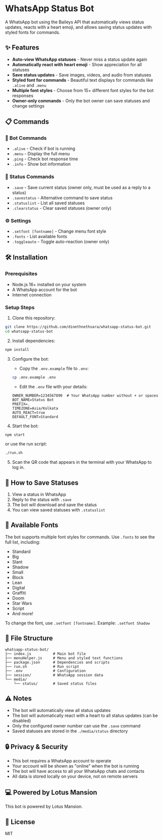 # WhatsApp Status Bot

A WhatsApp bot using the Baileys API that automatically views status updates, reacts with a heart emoji, and allows saving status updates with styled fonts for commands.

## ✨ Features

- **Auto-view WhatsApp statuses** - Never miss a status update again
- **Automatically react with heart emoji** - Show appreciation for all statuses
- **Save status updates** - Save images, videos, and audio from statuses
- **Styled font for commands** - Beautiful text displays for commands like `.alive` and `.menu`
- **Multiple font styles** - Choose from 15+ different font styles for the bot responses
- **Owner-only commands** - Only the bot owner can save statuses and change settings

## 📋 Commands

### 🤖 Bot Commands
- `.alive` - Check if bot is running
- `.menu` - Display the full menu
- `.ping` - Check bot response time
- `.info` - Show bot information

### 📱 Status Commands
- `.save` - Save current status (owner only, must be used as a reply to a status)
- `.savestatus` - Alternative command to save status
- `.statuslist` - List all saved statuses
- `.clearstatus` - Clear saved statuses (owner only)

### ⚙️ Settings
- `.setfont [fontname]` - Change menu font style
- `.fonts` - List available fonts
- `.toggleauto` - Toggle auto-reaction (owner only)

## 🛠️ Installation

### Prerequisites
- Node.js 16+ installed on your system
- A WhatsApp account for the bot
- Internet connection

### Setup Steps

1. Clone this repository:
```bash
git clone https://github.com/dinethnethsara/whatsapp-status-bot.git
cd whatsapp-status-bot
```

2. Install dependencies:
```bash
npm install
```

3. Configure the bot:
   - Copy the `.env.example` file to `.env`:
   ```bash
   cp .env.example .env
   ```
   - Edit the `.env` file with your details:
   ```
   OWNER_NUMBER=1234567890  # Your WhatsApp number without + or spaces
   BOT_NAME=Status Bot
   PREFIX=.
   TIMEZONE=Asia/Kolkata
   AUTO_REACT=true
   DEFAULT_FONT=Standard
   ```

4. Start the bot:
```bash
npm start
```
or use the run script:
```bash
./run.sh
```

5. Scan the QR code that appears in the terminal with your WhatsApp to log in.

## 💾 How to Save Statuses

1. View a status in WhatsApp
2. Reply to the status with `.save`
3. The bot will download and save the status
4. You can view saved statuses with `.statuslist`

## 📝 Available Fonts

The bot supports multiple font styles for commands. Use `.fonts` to see the full list, including:
- Standard
- Big
- Slant
- Shadow
- Small
- Block
- Lean
- Digital
- Graffiti
- Doom
- Star Wars
- Script
- And more!

To change the font, use `.setfont [fontname]`. Example: `.setfont Shadow`

## 📂 File Structure

```
whatsapp-status-bot/
├── index.js          # Main bot file
├── menuHelper.js     # Menu and styled text functions
├── package.json      # Dependencies and scripts
├── run.sh            # Run script
├── .env              # Configuration
├── session/          # WhatsApp session data
└── media/
    └── status/       # Saved status files
```

## ⚠️ Notes

- The bot will automatically view all status updates
- The bot will automatically react with a heart to all status updates (can be disabled)
- Only the configured owner number can use the `.save` command
- Saved statuses are stored in the `./media/status` directory

## 🔒 Privacy & Security

- This bot requires a WhatsApp account to operate
- Your account will be shown as "online" when the bot is running
- The bot will have access to all your WhatsApp chats and contacts
- All data is stored locally on your device, not on remote servers

## 💻 Powered by Lotus Mansion

This bot is powered by Lotus Mansion.

## 📄 License

MIT
